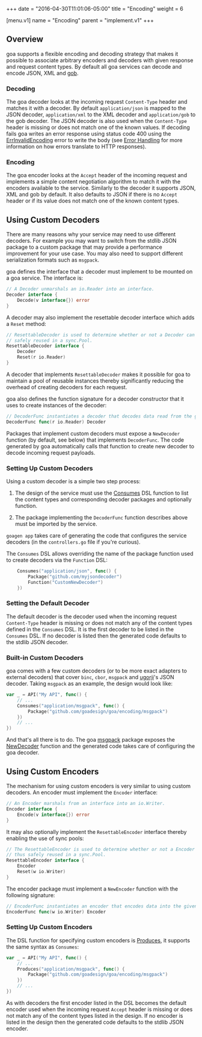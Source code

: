 +++
date = "2016-04-30T11:01:06-05:00"
title = "Encoding"
weight = 6

[menu.v1]
name = "Encoding"
parent = "implement.v1"
+++

## Overview

goa supports a flexible encoding and decoding strategy that makes it possible to associate arbitrary
encoders and decoders with given response and request content types. By default all goa services
can decode and encode JSON, XML and [gob](https://golang.org/pkg/encoding/gob/).

### Decoding

The goa decoder looks at the incoming request `Content-Type` header and matches it with a decoder.
By default `application/json` is mapped to the JSON decoder, `application/xml` to the XML decoder
and `application/gob` to the gob decoder. The JSON decoder is also used when the `Content-Type`
header is missing or does not match one of the known values. If decoding fails goa writes an error
response using status code 400 using the
[ErrInvalidEncoding](https://goa.design/v1/reference/goa/#variables)
error to write the body (see [Error Handling](/implement/error_handling/) for more information on
how errors translate to HTTP responses).

### Encoding

The goa encoder looks at the `Accept` header of the incoming request and implements a simple content
negotiation algorithm to match it with the encoders available to the service. Similarly to the
decoder it supports JSON, XML and gob by default. It also defaults to JSON if there is no `Accept`
header or if its value does not match one of the known content types.

## Using Custom Decoders

There are many reasons why your service may need to use different decoders. For example you may want
to switch from the stdlib JSON package to a custom package that may provide a performance
improvement for your use case. You may also need to support different serialization formats such as
`msgpack`.

goa defines the interface that a decoder must implement to be mounted on a goa service. The
interface is:

```go
// A Decoder unmarshals an io.Reader into an interface.
Decoder interface {
	Decode(v interface{}) error
}
```

A decoder may also implement the resettable decoder interface which adds a `Reset` method:

```go
// ResettableDecoder is used to determine whether or not a Decoder can be reset and thus
// safely reused in a sync.Pool.
ResettableDecoder interface {
	Decoder
	Reset(r io.Reader)
}
```

A decoder that implements `ResettableDecoder` makes it possible for goa to maintain a pool of
reusable instances thereby significantly reducing the overhead of creating decoders for each
request.

goa also defines the function signature for a decoder constructor that it uses to create instances
of the decoder:

```go
// DecoderFunc instantiates a decoder that decodes data read from the given io reader.
DecoderFunc func(r io.Reader) Decoder
```

Packages that implement custom decoders must expose a `NewDecoder` function (by default, see below)
that implements `DecoderFunc`. The code generated by goa automatically calls that function to create
new decoder to decode incoming request payloads.

### Setting Up Custom Decoders

Using a custom decoder is a simple two step process:

1. The design of the service must use the
   [Consumes](https://goa.design/v1/reference/goa/design/apidsl/#func-consumes-a-name-apidsl-consumes-a)
   DSL function to list the content types and corresponding decoder packages and optionally
   function.

2. The package implementing the `DecoderFunc` function describes above must be imported by the
   service.

`goagen app` takes care of generating the code that configures the service decoders (in the
`controllers.go` file if you're curious).

The `Consumes` DSL allows overriding the name of the package function used to create decoders via
the `Function` DSL:

```go
    Consumes("application/json", func() {
        Package("github.com/myjsondecoder")
        Function("CustomNewDecoder")
    })
```

### Setting the Default Decoder

The default decoder is the decoder used when the incoming request `Content-Type` header is missing
or does not match any of the content types defined in the `Consumes` DSL. It is the first decoder to
be listed in the `Consumes` DSL. If no decoder is listed then the generated code defaults to the
stdlib JSON decoder.

### Built-in Custom Decoders

goa comes with a few custom decoders (or to be more exact adapters to external decoders) that cover
`binc`, `cbor`, `msgpack` and [ugorji](https://github.com/ugorji/go/tree/master/codec)'s JSON
decoder. Taking `msgpack` as an example, the design would look like:

```go
var _ = API("My API", func() {
    // ...
    Consumes("application/msgpack", func() {
        Package("github.com/goadesign/goa/encoding/msgpack")
    })
    // ...
})
```

And that's all there is to do. The goa [msgpack](https://goa.design/v1/reference/goa/encoding/msgpack/)
package exposes the
[NewDecoder](https://goa.design/v1/reference/goa/encoding/msgpack/#func-newdecoder-a-name-msgpack-newdecoder-a)
function and the generated code takes care of configuring the goa decoder.

## Using Custom Encoders

The mechanism for using custom encoders is very similar to using custom decoders. An encoder must
implement the `Encoder` interface:

```go
// An Encoder marshals from an interface into an io.Writer.
Encoder interface {
	Encode(v interface{}) error
}
```

It may also optionally implement the `ResettableEncoder` interface thereby enabling the use of sync
pools:

```go
// The ResettableEncoder is used to determine whether or not a Encoder can be reset and
// thus safely reused in a sync.Pool.
ResettableEncoder interface {
	Encoder
	Reset(w io.Writer)
}
```

The encoder package must implement a `NewEncoder` function with the following signature:

```go
// EncoderFunc instantiates an encoder that encodes data into the given writer.
EncoderFunc func(w io.Writer) Encoder
```

### Setting Up Custom Encoders

The DSL function for specifying custom encoders is
[Produces](https://goa.design/v1/reference/goa/design/apidsl/#func-produces-a-name-apidsl-produces-a),
it supports the same syntax as `Consumes`:

```go
var _ = API("My API", func() {
    // ...
    Produces("application/msgpack", func() {
        Package("github.com/goadesign/goa/encoding/msgpack")
    })
    // ...
})
```

As with decoders the first encoder listed in the DSL becomes the default encoder used when the
incoming request `Accept` header is missing or does not match any of the content types listed in the
design. If no encoder is listed in the design then the generated code defaults to the stdlib JSON
encoder.
